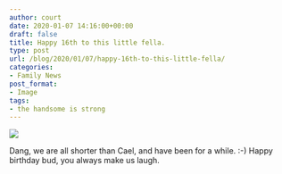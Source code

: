 ```yaml
---
author: court
date: 2020-01-07 14:16:00+00:00
draft: false
title: Happy 16th to this little fella.
type: post
url: /blog/2020/01/07/happy-16th-to-this-little-fella/
categories:
- Family News
post_format:
- Image
tags:
- the handsome is strong
---
```



![](https://www.vallentyne.com/blog/wp-content/uploads/2020/01/20190630_194043377_iOS-564x1024.jpg)






Dang, we are all shorter than Cael, and have been for a while.  :-)  Happy birthday bud, you always make us laugh.



